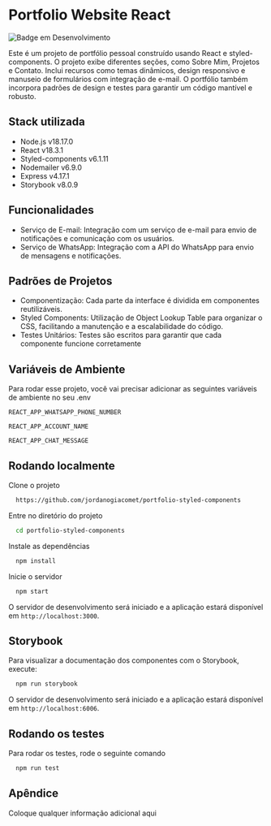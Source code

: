 
# Portfolio Website React
![Badge em Desenvolvimento](https://img.shields.io/badge/Status-Em%20Desenvolvimento-green)

Este é um projeto de portfólio pessoal construído usando React e styled-components. O projeto exibe diferentes seções, como Sobre Mim, Projetos e Contato. Inclui recursos como temas dinâmicos, design responsivo e manuseio de formulários com integração de e-mail. O portfólio também incorpora padrões de design e testes para garantir um código mantível e robusto.


## Stack utilizada

- Node.js v18.17.0
- React v18.3.1
- Styled-components v6.1.11
- Nodemailer v6.9.0
- Express v4.17.1
- Storybook v8.0.9


## Funcionalidades

- Serviço de E-mail: Integração com um serviço de e-mail para envio de notificações e comunicação com os usuários.
- Serviço de WhatsApp: Integração com a API do WhatsApp para envio de mensagens e notificações.
 

## Padrões de Projetos

- Componentização: Cada parte da interface é dividida em componentes reutilizáveis.
- Styled Components: Utilização de Object Lookup Table para organizar o CSS, facilitando a manutenção e a escalabilidade do código.
- Testes Unitários: Testes são escritos para garantir que cada componente funcione corretamente
## Variáveis de Ambiente

Para rodar esse projeto, você vai precisar adicionar as seguintes variáveis de ambiente no seu .env

`REACT_APP_WHATSAPP_PHONE_NUMBER`

`REACT_APP_ACCOUNT_NAME`

`REACT_APP_CHAT_MESSAGE`


## Rodando localmente

Clone o projeto

```bash
  https://github.com/jordanogiacomet/portfolio-styled-components
```

Entre no diretório do projeto

```bash
  cd portfolio-styled-components
```

Instale as dependências

```bash
  npm install
```

Inicie o servidor

```bash
  npm start
```

O servidor de desenvolvimento será iniciado e a aplicação estará disponível em `http://localhost:3000`.

## Storybook
Para visualizar a documentação dos componentes com o Storybook, execute:

```bash
  npm run storybook
```
O servidor de desenvolvimento será iniciado e a aplicação estará disponível em `http://localhost:6006`.


## Rodando os testes

Para rodar os testes, rode o seguinte comando

```bash
  npm run test
```


## Apêndice

Coloque qualquer informação adicional aqui

